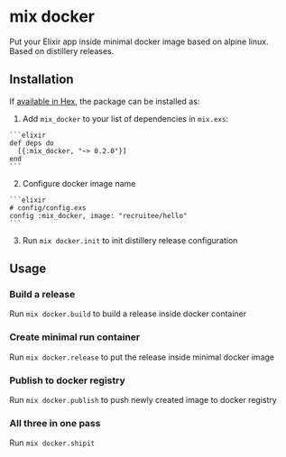 # mix docker

Put your Elixir app inside minimal docker image based on alpine linux.
Based on distillery releases.

## Installation

If [available in Hex](https://hex.pm/docs/publish), the package can be installed as:

  1. Add `mix_docker` to your list of dependencies in `mix.exs`:

    ```elixir
    def deps do
      [{:mix_docker, "~> 0.2.0"}]
    end
    ```

  2. Configure docker image name

    ```elixir
    # config/config.exs
    config :mix_docker, image: "recruitee/hello"
    ```

  3. Run `mix docker.init` to init distillery release configuration

## Usage

### Build a release
Run `mix docker.build` to build a release inside docker container

### Create minimal run container
Run `mix docker.release` to put the release inside minimal docker image

### Publish to docker registry
Run `mix docker.publish` to push newly created image to docker registry

### All three in one pass
Run `mix docker.shipit`
